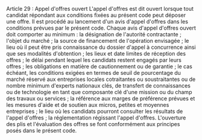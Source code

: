 Article 29 : Appel d'offres ouvert
L'appel d'offres est dit ouvert lorsque tout candidat répondant aux
conditions fixées au présent code peut déposer une offre.
Il est procédé au lancement d'un avis d'appel d'offres dans les
conditions prévues par le présent code.
Chaque avis d'appel d'offres ouvert doit comporter au minimum :
la désignation de l'autorité contractante ;
l'objet du marché ;
la source de financement de l'opération envisagée ;
le lieu où il peut être pris connaissance du dossier d'appel à
concurrence ainsi que ses modalités d'obtention ;
les lieux et date limites de réception des offres ;
le délai pendant lequel les candidats restent engagés par leurs offres
;
les obligations en matière de cautionnement ou de garantie ;
le cas échéant, les conditions exigées en termes de seuil de
pourcentage du marché réservé aux entreprises locales cotraitantes ou
soustraitantes ou de nombre minimum d'experts nationaux clés, de
transfert de connaissances ou de technologie en tant que composante
clé d'une mission ou du champ des travaux ou services ;
la référence aux marges de préférence prévues et les mesures d'aide
et de soutien aux micros, petites et moyennes entreprises ;
le lieu où les candidats pourront consulter les résultats de l'appel
d'offres ;
la réglementation régissant l'appel d'offres.
L'ouverture des plis et l'évaluation des offres se font conformément
aux principes posés dans le présent code.